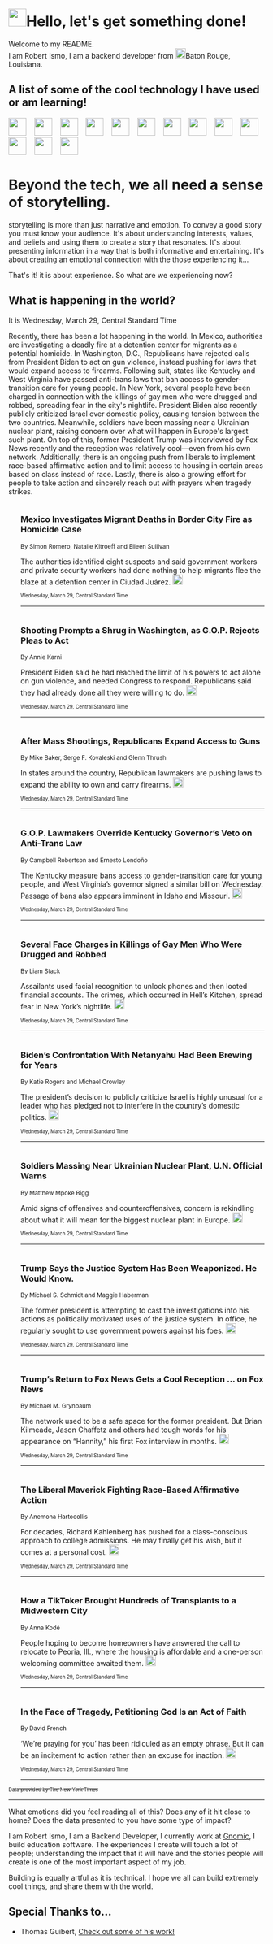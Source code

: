 <h1><img src="https://emojis.slackmojis.com/emojis/images/1643514375/3493/hot-coffee.gif?1643514375" width="35"/>Hello, let's get something done!</h1>

<p>Welcome to my README.<br/>
I am Robert Ismo, I am a backend developer from <img src="https://emojis.slackmojis.com/emojis/images/1638395689/50435/moulin_rouge.png?1638395689" width="20"/>Baton Rouge, Louisiana.</p>
<h2>A list of some of the cool technology I have used or am learning!</h2>
<p>
<img src="https://emojis.slackmojis.com/emojis/images/1643516091/21142/meow_bongotap.gif?1643516091" width="35" alt="">
<img src="https://img.shields.io/badge/Favorite%20Frontend%20Framework-SvelteKit-f83903" alt="">
<img src="https://img.shields.io/badge/Second%20Favorite-Vue-40b581" alt="">
<img src="https://img.shields.io/badge/Most%20Used%20Runtime-Nodejs-78b061" alt="">
<img src="https://emojis.slackmojis.com/emojis/images/1643517416/34482/fire.gif?1643517416" width="35" alt="">
<img src="https://img.shields.io/badge/Javascript%20But%20Better-Typescript-0078ca" alt="">
<img src="https://img.shields.io/badge/Favorite%20Language-Elixir-3e244d" alt="">
<img src="https://img.shields.io/badge/Containerize%20Everything-Docker-6ac9ef" alt="">
<img src="https://emojis.slackmojis.com/emojis/images/1643514596/5999/meow_party.gif?1643514596" width="35" alt="">
<img src="https://img.shields.io/badge/API%20Love%20Language-Graphql-de32a5" alt="">
<img src="https://img.shields.io/badge/Our%20Favorite%20Version%20Controller-Git-e94f33" alt="">
<img src="https://img.shields.io/badge/Favorite%20Database-Redis-d42d1d" alt="">
<img src="https://emojis.slackmojis.com/emojis/images/1643514559/5584/deployparrot.gif?1643514559" width="35" alt="">
<img src="https://img.shields.io/badge/Container%20Interstate-RabbitMQ-f66200" alt="">
<img src="https://img.shields.io/badge/Gotta%20Learn-Kubernetes-316adf" alt="">
<img src="https://img.shields.io/badge/Really%20Mature%20Now-WASM-654fef" alt="">
<img src="https://emojis.slackmojis.com/emojis/images/1666642497/61942/dance_vibe.gif?1666642497" width="35" alt="">
<img src="https://img.shields.io/badge/For%20My%20M1-ARM64-657d96" alt="">
<img src="https://img.shields.io/badge/Loving%20This%20So%20Much-TailwindCSS-17bcb5" alt="">
<img src="https://img.shields.io/badge/Cool%20Build%20Tool-Vite-f9cb24" alt="">
<img src="https://emojis.slackmojis.com/emojis/images/1669231376/62819/working-on-it.gif?1669231376" width="35" alt="">
<img src="https://img.shields.io/badge/Fun%20and%20Easy%20Database-MongoDB-5f8c49" alt="">
<img src="https://img.shields.io/badge/JS%20Life%20Support-NPM-c73737" alt="">
<img src="https://img.shields.io/badge/I%20Liked%20It-DynamoDB-0073b9" alt="">
<img src="https://emojis.slackmojis.com/emojis/images/1643514045/46/question.gif?1643514045" width="35" alt="">
<img src="https://img.shields.io/badge/cool-React-60d6f9" alt="">
<img src="https://img.shields.io/badge/Future%20Big%20Project-Lambda-f37e00" alt="">
<img src="https://img.shields.io/badge/NPM%20But%20Better-PNPM-f1aa07" alt="">
<img src="https://emojis.slackmojis.com/emojis/images/1643514943/9662/fbwow.gif?1643514943" width="35" alt="">
<img src="https://img.shields.io/badge/First%20Language-C-662079" alt="">
<img src="https://img.shields.io/badge/Where%20I%20Deploy%20Frontend-Vercel-000000" alt="">
<img src="https://img.shields.io/badge/Who%20Does%20not%20Want%20an%20App-Swift-f9492a" alt="">
<img src="https://emojis.slackmojis.com/emojis/images/1643514058/151/javascript.png?1643514058" width="35" alt="">
<img src="https://img.shields.io/badge/cool-Python-fbd542" alt="">
<img src="https://img.shields.io/badge/Favorite%20Something-Stripe-656cdc" alt="">
<img src="https://img.shields.io/badge/Of%20Course-HTML5-ed6327" alt="">
<img src="https://emojis.slackmojis.com/emojis/images/1660415405/60731/bomb.gif?1660415405" width="35" alt="">
<img src="https://img.shields.io/badge/hate-CSS-2964ec" alt="">
<img src="https://img.shields.io/badge/Learning-CircleCI-141215" alt="">
<img src="https://img.shields.io/badge/Learning-Rust-fbbb3b" alt="">
<img src="https://emojis.slackmojis.com/emojis/images/1660415397/60712/writing-hand.gif?1660415397" width="35" alt="">
<img src="https://img.shields.io/badge/Dev%20Browser%20of%20Choice-Firefox-cc4e26" alt="">
<img src="https://img.shields.io/badge/Recoverying%20From%20Windows-UNIX-1781e3" alt="">
<img src="https://img.shields.io/badge/LOVE-LogSeq-90c1c2" alt="">
<img src="https://emojis.slackmojis.com/emojis/images/1643514066/223/kirby.gif?1643514066" width="35" alt="">
<img src="https://img.shields.io/badge/Daily%20Driver-MacOS-e6e6e8" alt="">
<img src="https://img.shields.io/badge/Git%20Server-Github-000000" alt="">
<img src="https://img.shields.io/badge/enjoyable-EC2-f17428" alt="">
<img src="https://emojis.slackmojis.com/emojis/images/1643514239/2069/excited.gif?1643514239" width="35" alt="">
</p>
<h1>Beyond the tech, we all need a sense of storytelling.</h1>
<p>storytelling is more than just narrative and emotion. To convey a good story you must know your audience. It's about understanding interests, values, and beliefs and using them to create a story that resonates. It's about presenting information in a way that is both informative and entertaining. It's about creating an emotional connection with the those experiencing it...</p>
<p>That's it! it is about experience. So what are we experiencing now?</p>
<h2>What is happening in the world?</h2>
<p>It is Wednesday, March 29, Central Standard Time</p>
<p>
Recently, there has been a lot happening in the world. In Mexico, authorities are investigating a deadly fire at a detention center for migrants as a potential homicide. In Washington, D.C., Republicans have rejected calls from President Biden to act on gun violence, instead pushing for laws that would expand access to firearms. Following suit, states like Kentucky and West Virginia have passed anti-trans laws that ban access to gender-transition care for young people. In New York, several people have been charged in connection with the killings of gay men who were drugged and robbed, spreading fear in the city&#39;s nightlife. President Biden also recently publicly criticized Israel over domestic policy, causing tension between the two countries. Meanwhile, soldiers have been massing near a Ukrainian nuclear plant, raising concern over what will happen in Europe&#39;s largest such plant. On top of this, former President Trump was interviewed by Fox News recently and the reception was relatively cool—even from his own network. Additionally, there is an ongoing push from liberals to implement race-based affirmative action and to limit access to housing in certain areas based on class instead of race. Lastly, there is also a growing effort for people to take action and sincerely reach out with prayers when tragedy strikes.</p>
<ol>
<img src="https://img.shields.io/badge/-world-blue" alt="">
<h3>Mexico Investigates Migrant Deaths in Border City Fire as Homicide Case</h3>
<sub>By Simon Romero, Natalie Kitroeff and Eileen Sullivan</sub>
<p>The authorities identified eight suspects and said government workers and private security workers had done nothing to help migrants flee the blaze at a detention center in Ciudad Juárez.  <a href="https://nyti.ms/3M27pNN"><img src="https://developer.nytimes.com/files/poweredby_nytimes_30b.png?v=1583354208352" height="20"></a></p>
<sub><sub>Wednesday, March 29, Central Standard Time</sub></sub>
<hr/>
<img src="https://img.shields.io/badge/-us-blue" alt="">
<h3>Shooting Prompts a Shrug in Washington, as G.O.P. Rejects Pleas to Act</h3>
<sub>By Annie Karni</sub>
<p>President Biden said he had reached the limit of his powers to act alone on gun violence, and needed Congress to respond. Republicans said they had already done all they were willing to do.  <a href="https://nyti.ms/3JU7qRh"><img src="https://developer.nytimes.com/files/poweredby_nytimes_30b.png?v=1583354208352" height="20"></a></p>
<sub><sub>Wednesday, March 29, Central Standard Time</sub></sub>
<hr/>
<img src="https://img.shields.io/badge/-us-blue" alt="">
<h3>After Mass Shootings, Republicans Expand Access to Guns</h3>
<sub>By Mike Baker, Serge F. Kovaleski and Glenn Thrush</sub>
<p>In states around the country, Republican lawmakers are pushing laws to expand the ability to own and carry firearms.  <a href="https://nyti.ms/3lULFJ6"><img src="https://developer.nytimes.com/files/poweredby_nytimes_30b.png?v=1583354208352" height="20"></a></p>
<sub><sub>Wednesday, March 29, Central Standard Time</sub></sub>
<hr/>
<img src="https://img.shields.io/badge/-us-blue" alt="">
<h3>G.O.P. Lawmakers Override Kentucky Governor’s Veto on Anti-Trans Law</h3>
<sub>By Campbell Robertson and Ernesto Londoño</sub>
<p>The Kentucky measure bans access to gender-transition care for young people, and West Virginia’s governor signed a similar bill on Wednesday. Passage of bans also appears imminent in Idaho and Missouri.  <a href="https://nyti.ms/3TRfWVZ"><img src="https://developer.nytimes.com/files/poweredby_nytimes_30b.png?v=1583354208352" height="20"></a></p>
<sub><sub>Wednesday, March 29, Central Standard Time</sub></sub>
<hr/>
<img src="https://img.shields.io/badge/-nyregion-blue" alt="">
<h3>Several Face Charges in Killings of Gay Men Who Were Drugged and Robbed</h3>
<sub>By Liam Stack</sub>
<p>Assailants used facial recognition to unlock phones and then looted financial accounts. The crimes, which occurred in Hell’s Kitchen, spread fear in New York’s nightlife.  <a href="https://nyti.ms/3Zlhoks"><img src="https://developer.nytimes.com/files/poweredby_nytimes_30b.png?v=1583354208352" height="20"></a></p>
<sub><sub>Wednesday, March 29, Central Standard Time</sub></sub>
<hr/>
<img src="https://img.shields.io/badge/-us-blue" alt="">
<h3>Biden’s Confrontation With Netanyahu Had Been Brewing for Years</h3>
<sub>By Katie Rogers and Michael Crowley</sub>
<p>The president’s decision to publicly criticize Israel is highly unusual for a leader who has pledged not to interfere in the country’s domestic politics.  <a href="https://nyti.ms/3Zs46Ta"><img src="https://developer.nytimes.com/files/poweredby_nytimes_30b.png?v=1583354208352" height="20"></a></p>
<sub><sub>Wednesday, March 29, Central Standard Time</sub></sub>
<hr/>
<img src="https://img.shields.io/badge/-world-blue" alt="">
<h3>Soldiers Massing Near Ukrainian Nuclear Plant, U.N. Official Warns</h3>
<sub>By Matthew Mpoke Bigg</sub>
<p>Amid signs of offensives and counteroffensives, concern is rekindling about what it will mean for the biggest nuclear plant in Europe.  <a href="https://nyti.ms/3ZusEep"><img src="https://developer.nytimes.com/files/poweredby_nytimes_30b.png?v=1583354208352" height="20"></a></p>
<sub><sub>Wednesday, March 29, Central Standard Time</sub></sub>
<hr/>
<img src="https://img.shields.io/badge/-us-blue" alt="">
<h3>Trump Says the Justice System Has Been Weaponized. He Would Know.</h3>
<sub>By Michael S. Schmidt and Maggie Haberman</sub>
<p>The former president is attempting to cast the investigations into his actions as politically motivated uses of the justice system. In office, he regularly sought to use government powers against his foes.  <a href="https://nyti.ms/3G64FLF"><img src="https://developer.nytimes.com/files/poweredby_nytimes_30b.png?v=1583354208352" height="20"></a></p>
<sub><sub>Wednesday, March 29, Central Standard Time</sub></sub>
<hr/>
<img src="https://img.shields.io/badge/-business-blue" alt="">
<h3>Trump’s Return to Fox News Gets a Cool Reception … on Fox News</h3>
<sub>By Michael M. Grynbaum</sub>
<p>The network used to be a safe space for the former president. But Brian Kilmeade, Jason Chaffetz and others had tough words for his appearance on “Hannity,” his first Fox interview in months.  <a href="https://nyti.ms/40nL3L6"><img src="https://developer.nytimes.com/files/poweredby_nytimes_30b.png?v=1583354208352" height="20"></a></p>
<sub><sub>Wednesday, March 29, Central Standard Time</sub></sub>
<hr/>
<img src="https://img.shields.io/badge/-us-blue" alt="">
<h3>The Liberal Maverick Fighting Race-Based Affirmative Action</h3>
<sub>By Anemona Hartocollis</sub>
<p>For decades, Richard Kahlenberg has pushed for a class-conscious approach to college admissions. He may finally get his wish, but it comes at a personal cost.  <a href="https://nyti.ms/3Zlrzp3"><img src="https://developer.nytimes.com/files/poweredby_nytimes_30b.png?v=1583354208352" height="20"></a></p>
<sub><sub>Wednesday, March 29, Central Standard Time</sub></sub>
<hr/>
<img src="https://img.shields.io/badge/-realestate-blue" alt="">
<h3>How a TikToker Brought Hundreds of Transplants to a Midwestern City</h3>
<sub>By Anna Kodé</sub>
<p>People hoping to become homeowners have answered the call to relocate to Peoria, Ill., where the housing is affordable and a one-person welcoming committee awaited them.  <a href="https://nyti.ms/3ZorPUq"><img src="https://developer.nytimes.com/files/poweredby_nytimes_30b.png?v=1583354208352" height="20"></a></p>
<sub><sub>Wednesday, March 29, Central Standard Time</sub></sub>
<hr/>
<img src="https://img.shields.io/badge/-opinion-blue" alt="">
<h3>In the Face of Tragedy, Petitioning God Is an Act of Faith</h3>
<sub>By David French</sub>
<p>‘We’re praying for you’ has been ridiculed as an empty phrase. But it can be an incitement to action rather than an excuse for inaction.  <a href="https://nyti.ms/3JTWh2T"><img src="https://developer.nytimes.com/files/poweredby_nytimes_30b.png?v=1583354208352" height="20"></a></p>
<sub><sub>Wednesday, March 29, Central Standard Time</sub></sub>
<hr/>
</ol>
<a href="https://developer.nytimes.com"><sub><sub>Data provided by The New York Times</sub></sub></a>
<hr/>
<p>What emotions did you feel reading all of this? Does any of it hit close to home? Does the data presented to you have some type of impact?</p>
<p>I am Robert Ismo, I am a Backend Developer, I currently work at <a href="https://gnomic.education/">Gnomic</a>, I build education software. The experiences I create will touch a lot of people; understanding the impact that it will have and the stories people will create is one of the most important aspect of my job.</p>
<p>Building is equally artful as it is technical. I hope we all can build extremely cool things, and share them with the world.</p>
<h2>Special Thanks to...</h2>
<ul>
<li>Thomas Guibert, <a href="https://github.com/thmsgbrt/thmsgbrt">Check out some of his work!</a></li>
</ul>
